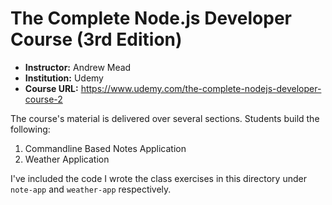 # The Complete Node.js Developer Course (3rd Edition)

* **Instructor:** Andrew Mead
* **Institution:** Udemy
* **Course URL:** https://www.udemy.com/the-complete-nodejs-developer-course-2

The course's material is delivered over several sections. Students build the following:

1. Commandline Based Notes Application
2. Weather Application

I've included the code I wrote the class exercises in this directory under `note-app` and `weather-app` respectively.